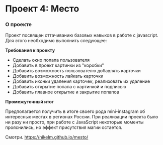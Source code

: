 # Проект 4: Место

### О проекте
Проект посвящен оттачиванию базовых навыков в работе с javascript.
Для этого необходимо выполнить следующее:

**Требования к проекту**

* Сделать окно попапа пользователя
* Добавить в проект картинки из "коробки"
* Добавить возможность пользователю добавлять карточки
* Добавить возможность лайкать карточки
* Добавить иконки удаления карточек, реализовать их удаление
* Добавить открытие попапа с картинкой и подписью
* Добавить плавное открытие и закрытие попапов


**Промежуточный итог**

Предполагается получить в итоге своего рода mini-instagram об интересных местах в регионах России.
При реализации проекта было ни разу ни просто, при работе c JavaScript некоторые моменты прояснились,
но эффект присутствия магии остается.

Смотри. https://nikelm.github.io/mesto/

